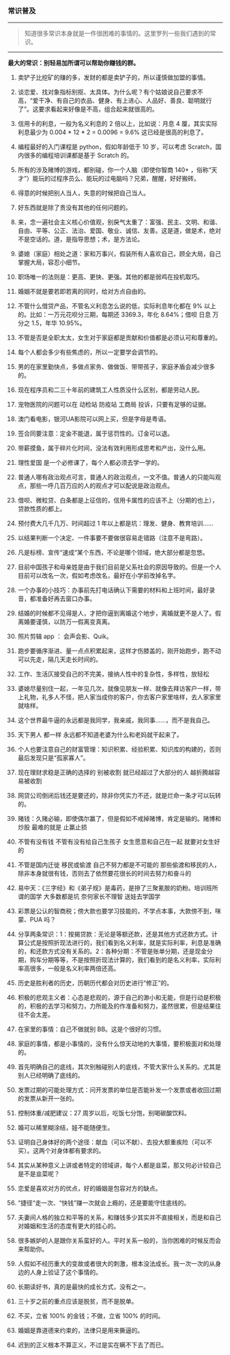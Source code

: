 ### 常识普及

---
> 知道很多常识本身就是一件很困难的事情的。这里罗列一些我们遇到的常识。
---

**最大的常识：别轻易加所谓可以帮助你赚钱的群。**

1. 卖铲子比挖矿的赚的多，发财的都是卖铲子的，所以谨慎做加盟的事情。

2. 谈恋爱、找对象指标别抠、太具体。为什么呢？有个姑娘说自己要求不高，“爱干净、有自己的衣品、健身、有上进心、人品好、善良、聪明就行了”。这要求看起来好像是不高，组合起来就很高的。

3. 信用卡的利息，一般为名义利息的 2 倍以上，比如说：月息 4 厘，其实实际利息最少为 0.004 * 12 * 2 = 0.0096 = 9.6% 这已经是很高的利息了。

4. 编程最好的入门课程是 python，假如年龄低于 10 岁，可以考虑 Scratch，国内很多的编程培训课都是基于 Scratch 的。

5. 所有的涉及赌博的游戏，都别碰，你一个人脑（即使你智商 140+ ，俗称“天才”）能玩的过程序员么、能玩的过电脑吗？兄弟，醒醒，好好搬砖。

6. 得意的时候把别人当人，失意的时候把自己当人。

7. 好东西就是除了贵没有其他的任何问题的。

8. 来，念一遍社会主义核心价值观，别戾气太重了：富强、民主、文明、和谐、自由、平等、公正、法治、爱国、敬业、诚信、友善。这是道，做是术，绝对不是空话的。道，是指导思想；术，是方法论。

9. 婆媳（家庭）相处之道：家和万事兴，假装所有人喜欢自己，顾全大局，自己掌握大局，容忍小细节。

10. 职场唯一的法则是：更高、更快、更强。其他的都是弱鸡在投机取巧。

11. 婚姻不就是要若即若离的同时，给对方点自由的。

12. 不管什么借贷产品，不管名义利息怎么说的低，实际利息年化都在 9% 以上的。比如：一万元花呗分三期，每期还 3369.3，年化 8.64%；借呗 日息 万分之 1.5，年华 10.95%。

13. 不管是否是全职太太，女生对于家庭都是贡献和价值都是必须认可和尊重的。

14. 每个人都会多少有些焦虑的，所以一定要学会调节的。

15. 男的在家里勤快点，多做点家务、做做饭、带带孩子，家庭矛盾会减少很多的。

16. 现在程序员和二三十年前的建筑工人性质没什么区别，都是劳动人民。

17. 宠物医院的问题可以在 动检站 防疫站 工商局 投诉，只要有足够的证据。

18. 澳门看电影，银河UA影院可以网上买，但是字母是粤语。

19. 签合同要注意：定金不能退，属于惩罚性的。订金可以退。

20. 带薪摸鱼，属于碎片化时间，没法有效利用形成思考和产出，没什么用。

21. 理性爱国 是一个必修课了，每个人都必须去学一学的。

22. 普通人哪有政治观点可言，普通人的政治观点，一文不值。普通人的只能叫观点，那些一呼几百万应的人的观点才可以配说是政治观点。

23. 借呗、微粒贷、白条都是上征信的，信用卡属性的应该不上（分期的也上），贷款性质的都上。

24. 预付费大几千几万、时间超过 1 年以上都是坑：理发、健身、教育培训……

25. 以结果判断一个决定、一件事要不要做很容易走错路（注意不是弯路）。

26. 凡是标榜、宣传“速成“某个东西，不论是哪个领域，绝大部分都是忽悠。

27. 目前中国孩子和母亲姓是由于我们目前是父系社会的原因导致的。但是一个人目前可以改名一次，假如考虑改名，最好在小学前改掉名字。

28. 一个办事的小技巧：办事前先打电话确认下需要的材料和上班时间，最好录音，都准备好再去窗口办事。

29. 结婚的时候都不见得是人，才把你逼到离婚这个地步，离婚就更不是人了。假离婚要谨慎，以防万一假离变真离。

30. 照片剪辑 app ： 会声会影、Quik。

31. 跑步要循序渐进、量一点点积累起来，这样才伤膝盖的，刚开始跑步，跑不动可以先走，隔几天走长时间的。

32. 工作、生活仄接受自己的不完美，接纳人性中的复杂性，多样性，放轻松

33. 婆媳尽量别住一起，一年见几次，就像见朋友一样、就像去拜访客户一样，带上礼物，礼多人不怪，把人家当成你的客户，你去客户家里啥样，去人家家里就啥样。

34. 这个世界最牛逼的永远都是我同学，我亲戚，我同事……，而不是我自己。

35. 天下男人 都一样 永远都不知道老婆为什么和老妈就干起来了。

36. 个人也要注意自己的财富管理：知识积累、经验积累、知识库的构建的，否则最后发现只是“孤家寡人”。

37. 现在理财求稳是正确的选择的 别被收割 就已经超过了大部分的人 越折腾越容易被收割

38. 网贷公司倒闭后钱还是要还的，除非你凭实力不还，就是烂命一条才可以玩转的。

39. 赌钱：久赌必输，即使偶尔赢了，但是假如不戒掉赌博，肯定是输的。赌博和炒股 最难的就是 止赢止损

40. 不管有没有钱 不管有没有给自己生孩子 女生愿意和自己在一起 就要对女生好的

41. 不管是国内迁徙 移民或偷渡 自己不努力都是不可能的 那些偷渡和移民的人，除非本身就很有钱，否则去了依然要花很长的时间去努力和奋斗的

42. 易中天：《三字经》和《弟子规》是毒药，是摻了三聚氰胺的奶粉。培训班所谓的国学 大多数都是坑 奈何家长不理智 送娃去学国学

43. 彩票是公认的智商税；傍大款也要学习技能的，不学点本事，大款傍不到，咪蒙、PUA 吗？

44. 分享两条常识：1：按揭贷款：无论是等额还款，还是其他方式还款方式。计算公式是按照折现法进行的，我们看到名义利率，就是实际利率，利息是准确的，和还款方式没有关系的。2：各种分期：不管是账单分期，还是现金分期，购车分期等等，不是按照折现法计算的，我们看到的是名义利率，实际利率高很多，一般是名义利率两倍还高。

45. 历史是胜利者的历史，历朝历代都会对历史进行“修正”的。

46. 积极的悲观主义者：心态是悲观的，源于自己的渺小和无能，但是行动是积极的，积极的去学习和努力，力所能及的作准备和努力，虽然很累，但是结果往往不会太差。

47. 在家里的事情：自己不做就别 BB。这是个很好的习惯。

48. 家庭的事情，都是小事情的，没有什么惊天动地的大事情，要积极面对和处理的。

49. 首先明确自己的底线，其次别触碰别人的底线，不管大家什么关系的。尤其是别人已经明确了底线的。

50. 发票过期的可能处理方式：问开发票的单位是否能补发一个发票或者收回过期的发票从新开一张的。

51. 控制体重/减肥建议：27 周岁以后，吃饭七分饱，别喝碳酸饮料。

52. 婚可以稀里糊涂结，娃不能随便生。

53. 证明自己身体好的两个途径：献血（可以不献）、去投大额重疾险（可以不买）。这两个对身体都有要求的。

54. 其实从某种意义上讲或者特定的领域讲，每个人都是韭菜，那又何必计较自己是不是韭菜呢？

55. 恋爱是喜欢对方的优点，好的婚姻是包容对方的缺点。

56. “捷径“走一次、“快钱”赚一次就会上瘾的，还是要能守住底线的。

57. 夫妻间人格的独立和平等的关系，和赚钱多少其实并不直接相关，而是和自己对婚姻和生活的态度有更大的挂心的。

58. 很多嫉妒的人是跟你关系蛮好的人。平时关系一般的，当你困难的时候反而会来帮助你。

59. 人假如不经历重大的变故或者很大的刺激，根本没法成长。我一次一次的从身边的人身上验证了这个事情的。

60. 长期读好书，真的是最快的成长方式，没有之一。

61. 三十岁之前的重点应该是脱贫，而不是脱单。

62. 不买，立省 100% 的金钱；不做，立省 100% 的时间。

63. 婚姻是靠道德来约束的，法律只是用来撕逼的。

64. 迟到的正义根本不算正义，不过是实在瞒不下去了而已。 ​​​​
